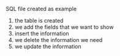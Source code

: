 SQL file created as example


1. the table is created
2. we add the fields that we want to show
3. insert the information
4. we delete the information we need
5. we update the information